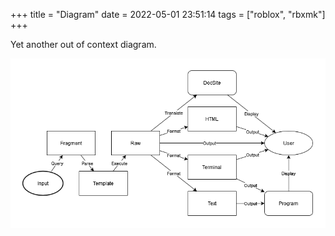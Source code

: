 +++
title = "Diagram"
date = 2022-05-01 23:51:14
tags = ["roblox", "rbxmk"]
+++

Yet another out of context diagram.

![](00.png)
